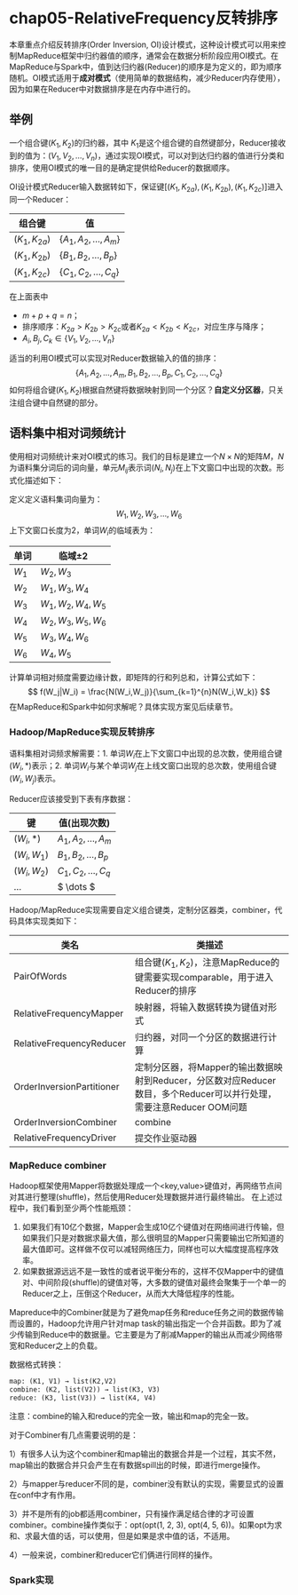 # chap05-RelativeFrequency反转排序

本章重点介绍反转排序(Order Inversion, OI)设计模式，这种设计模式可以用来控制MapReduce框架中归约器值的顺序，通常会在数据分析阶段应用OI模式。在MapReduce与Spark中，值到达归约器(Reducer)的顺序是为定义的，即为顺序随机。OI模式适用于**成对模式**（使用简单的数据结构，减少Reducer内存使用），因为如果在Reducer中对数据排序是在内存中进行的。

## 举例

一个组合键$(K_1, K_2)$的归约器，其中 $K_1$是这个组合键的自然键部分，Reducer接收到的值为：$(V_1, V_2,...,V_n)$，通过实现OI模式，可以对到达归约器的值进行分类和排序，使用OI模式的唯一目的是确定提供给Reducer的数据顺序。

OI设计模式Reducer输入数据转如下，保证键$[(K_1, K_{2a}),(K_1, K_{2b}),(K_1, K_{2c})]$进入同一个Reducer：

| 组合键          | 值                        |
| --------------- | ------------------------- |
| $(K_1, K_{2a})$ | $\{A_1, A_2, \dots,A_m\}$ |
| $(K_1, K_{2b})$ | $\{B_1, B_2, \dots,B_p\}$ |
| $(K_1, K_{2c})$ | $\{C_1, C_2, \dots,C_q\}$ |

在上面表中

- $m+p+q=n$；
- 排序顺序：$K_{2a} > K_{2b} > K_{2c}$或者$K_{2a} < K_{2b} < K_{2c}$，对应生序与降序；
- $A_i,B_j,C_k \in \{V_1, V_2, \dots, V_n\}$

适当的利用OI模式可以实现对Reducer数据输入的值的排序：
$$
\{A_1, A_2, \dots,A_m, B_1, B_2, \dots,B_p,C_1, C_2, \dots,C_q\}
$$
 如何将组合键$(K_1, K_2)$根据自然键将数据映射到同一个分区？**自定义分区器**，只关注组合键中自然键的部分。

## 语料集中相对词频统计

使用相对词频统计来对OI模式的练习。我们的目标是建立一个$N \times N$的矩阵$M$，$N$为语料集分词后的词向量，单元$M_{ij}$表示词$(N_i,N_j)$在上下文窗口中出现的次数。形式化描述如下：

定义定义语料集词向量为：
$$
W_1, W_2, W_3, \dots, W_6
$$
上下文窗口长度为$2$，单词$W_i$的临域表为：

| 单词  | 临域$\pm$2        |
| ----- | ----------------- |
| $W_1$ | $W_2,W_3$         |
| $W_2$ | $W_1,W_3,W_4$     |
| $W_3$ | $W_1,W_2,W_4,W_5$ |
| $W_4$ | $W_2,W_3,W_5,W_6$ |
| $W_5$ | $W_3,W_4,W_6$     |
| $W_6$ | $W_4,W_5$         |

计算单词相对频度需要边缘计数，即矩阵的行和列总和，计算公式如下：
$$
f(W_j|W_i) = \frac{N(W_i,W_j)}{\sum_{k=1}^{n}N(W_i,W_k)}
$$
在MapReduce和Spark中如何求解呢？具体实现方案见后续章节。

### Hadoop/MapReduce实现反转排序

语料集相对词频求解需要：1. 单词$W_i$在上下文窗口中出现的总次数，使用组合键$(W_i, *)$表示；2. 单词$W_i$与某个单词$W_j$在上线文窗口出现的总次数，使用组合键$(W_i,W_j)$表示。

Reducer应该接受到下表有序数据：

| 键           | 值(出现次数)         |
| ------------ | -------------------- |
| $(W_i,*)$    | $A_1,A_2,\dots, A_m$ |
| $(W_i, W_1)$ | $B_1,B_2, \dots,B_p$ |
| $(W_i, W_2)$ | $C_1,C_2, \dots,C_q$ |
| $\dots$      | $ \dots $            |

Hadoop/MapReduce实现需要自定义组合键类，定制分区器类，combiner，代码具体实现类如下：

| 类名                      | 类描述                                                       |
| ------------------------- | ------------------------------------------------------------ |
| PairOfWords               | 组合键$(K_1,K_2)$，注意MapReduce的键需要实现comparable，用于进入Reducer的排序 |
| RelativeFrequencyMapper   | 映射器，将输入数据转换为键值对形式                           |
| RelativeFrequencyReducer  | 归约器，对同一个分区的数据进行计算                           |
| OrderInversionPartitioner | 定制分区器，将Mapper的输出数据映射到Reducer，分区数对应Reducer数目，多个Reducer可以并行处理，需要注意Reducer OOM问题 |
| OrderInversionCombiner    | combine                                                      |
| RelativeFrequencyDriver   | 提交作业驱动器                                               |

### MapReduce combiner

Hadoop框架使用Mapper将数据处理成一个<key,value>键值对，再网络节点间对其进行整理(shuffle)，然后使用Reducer处理数据并进行最终输出。  在上述过程中，我们看到至少两个性能瓶颈：

1. 如果我们有10亿个数据，Mapper会生成10亿个键值对在网络间进行传输，但如果我们只是对数据求最大值，那么很明显的Mapper只需要输出它所知道的最大值即可。这样做不仅可以减轻网络压力，同样也可以大幅度提高程序效率。
2. 如果数据源远远不是一致性的或者说平衡分布的，这样不仅Mapper中的键值对、中间阶段(shuffle)的键值对等，大多数的键值对最终会聚集于一个单一的Reducer之上，压倒这个Reducer，从而大大降低程序的性能。

Mapreduce中的Combiner就是为了避免map任务和reduce任务之间的数据传输而设置的，Hadoop允许用户针对map task的输出指定一个合并函数。即为了减少传输到Reduce中的数据量。它主要是为了削减Mapper的输出从而减少网络带宽和Reducer之上的负载。

数据格式转换：

```xml
map: (K1, V1) → list(K2,V2) 
combine: (K2, list(V2)) → list(K3, V3) 
reduce: (K3, list(V3)) → list(K4, V4)
```

注意：combine的输入和reduce的完全一致，输出和map的完全一致。

对于Combiner有几点需要说明的是：

1）有很多人认为这个combiner和map输出的数据合并是一个过程，其实不然，map输出的数据合并只会产生在有数据spill出的时候，即进行merge操作。

2）与mapper与reducer不同的是，combiner没有默认的实现，需要显式的设置在conf中才有作用。

3）并不是所有的job都适用combiner，只有操作满足结合律的才可设置combiner。combine操作类似于：opt(opt(1, 2, 3), opt(4, 5, 6))。如果opt为求和、求最大值的话，可以使用，但是如果是求中值的话，不适用。

4）一般来说，combiner和reducer它们俩进行同样的操作。

### Spark实现

